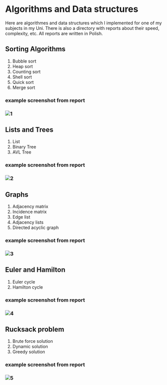 # Algorithms and Data structures
Here are algorithmes and data structures which I implemented for one of my subjects in my Uni.
There is also a directory with reports about their speed, complexity, etc. All reports are written in Polish.
## Sorting Algorithms
1. Bubble sort
2. Heap sort
3. Counting sort
4. Shell sort
5. Quick sort
6. Merge sort
### example screenshot from report
### ![1](https://user-images.githubusercontent.com/32365708/44973308-661f9d00-af5c-11e8-8ec8-d7817191915d.png)
## Lists and Trees
1. List
2. Binary Tree
3. AVL Tree
### example screenshot from report
### ![2](https://user-images.githubusercontent.com/32365708/44973309-661f9d00-af5c-11e8-92b8-b8fb6a6de46d.png)
## Graphs
1. Adjacency matrix
2. Incidence matrix
3. Edge list
4. Adjacency lists
5. Directed acyclic graph
### example screenshot from report
### ![3](https://user-images.githubusercontent.com/32365708/44973310-661f9d00-af5c-11e8-86bf-4bea9203366c.png)
## Euler and Hamilton
1. Euler cycle
2. Hamilton cycle
### example screenshot from report
### ![4](https://user-images.githubusercontent.com/32365708/44973311-661f9d00-af5c-11e8-9048-445887344eeb.png)
## Rucksack problem
1. Brute force solution
2. Dynamic solution
3. Greedy solution
### example screenshot from report
### ![5](https://user-images.githubusercontent.com/32365708/44973312-66b83380-af5c-11e8-8d8e-1a4d46820a11.png)

